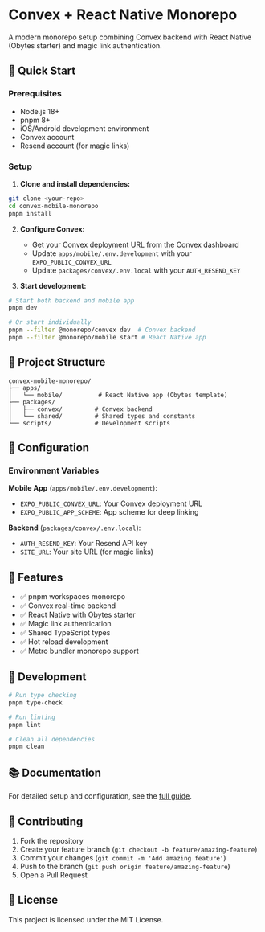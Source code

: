 # Convex + React Native Monorepo

A modern monorepo setup combining Convex backend with React Native (Obytes starter) and magic link authentication.

## 🚀 Quick Start

### Prerequisites
- Node.js 18+
- pnpm 8+
- iOS/Android development environment
- Convex account
- Resend account (for magic links)

### Setup

1. **Clone and install dependencies:**
```bash
git clone <your-repo>
cd convex-mobile-monorepo
pnpm install
```

2. **Configure Convex:**
   - Get your Convex deployment URL from the Convex dashboard
   - Update `apps/mobile/.env.development` with your `EXPO_PUBLIC_CONVEX_URL`
   - Update `packages/convex/.env.local` with your `AUTH_RESEND_KEY`

3. **Start development:**
```bash
# Start both backend and mobile app
pnpm dev

# Or start individually
pnpm --filter @monorepo/convex dev  # Convex backend
pnpm --filter @monorepo/mobile start # React Native app
```

## 📁 Project Structure

```
convex-mobile-monorepo/
├── apps/
│   └── mobile/          # React Native app (Obytes template)
├── packages/
│   ├── convex/         # Convex backend
│   └── shared/         # Shared types and constants
└── scripts/            # Development scripts
```

## 🔧 Configuration

### Environment Variables

**Mobile App** (`apps/mobile/.env.development`):
- `EXPO_PUBLIC_CONVEX_URL`: Your Convex deployment URL
- `EXPO_PUBLIC_APP_SCHEME`: App scheme for deep linking

**Backend** (`packages/convex/.env.local`):
- `AUTH_RESEND_KEY`: Your Resend API key
- `SITE_URL`: Your site URL (for magic links)

## 📱 Features

- ✅ pnpm workspaces monorepo
- ✅ Convex real-time backend
- ✅ React Native with Obytes starter
- ✅ Magic link authentication
- ✅ Shared TypeScript types
- ✅ Hot reload development
- ✅ Metro bundler monorepo support

## 🧪 Development

```bash
# Run type checking
pnpm type-check

# Run linting
pnpm lint

# Clean all dependencies
pnpm clean
```

## 📚 Documentation

For detailed setup and configuration, see the [full guide](./convex-react-native-monorepo-guide.md).

## 🤝 Contributing

1. Fork the repository
2. Create your feature branch (`git checkout -b feature/amazing-feature`)
3. Commit your changes (`git commit -m 'Add amazing feature'`)
4. Push to the branch (`git push origin feature/amazing-feature`)
5. Open a Pull Request

## 📄 License

This project is licensed under the MIT License.